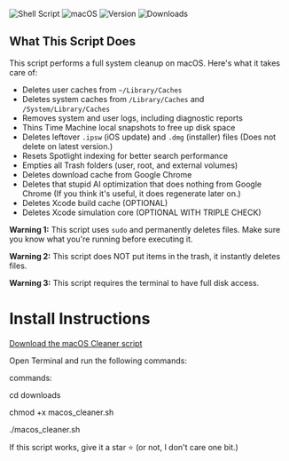 ![Shell Script](https://img.shields.io/badge/script-bash-brightgreen)
![macOS](https://img.shields.io/badge/platform-macOS-lightgrey)
![Version](https://img.shields.io/badge/version-v1.1.1-blue)
![Downloads](https://img.shields.io/github/downloads/ANGRYCONE/Simple-macOS-System-Data-Cleaner/total)



## What This Script Does

This script performs a full system cleanup on macOS. Here's what it takes care of:

- Deletes user caches from `~/Library/Caches`
- Deletes system caches from `/Library/Caches` and `/System/Library/Caches`
- Removes system and user logs, including diagnostic reports
- Thins Time Machine local snapshots to free up disk space
- Deletes leftover `.ipsw` (iOS update) and `.dmg` (installer) files (Does not delete on latest version.)
- Resets Spotlight indexing for better search performance
- Empties all Trash folders (user, root, and external volumes)
- Deletes download cache from Google Chrome
- Deletes that stupid AI optimization that does nothing from Google Chrome (If you think it's useful, it does regenerate later on.)
- Deletes Xcode build cache (OPTIONAL)
- Deletes Xcode simulation core (OPTIONAL WITH TRIPLE CHECK)

**Warning 1:** This script uses `sudo` and permanently deletes files. Make sure you know what you're running before executing it.


**Warning 2:** This script does NOT put items in the trash, it instantly deletes files.


**Warning 3:** This script requires the terminal to have full disk access.

# Install Instructions

[Download the macOS Cleaner script](https://github.com/ANGRYCONE/Simple-macOS-System-Data-Cleaner/releases/download/v1.5/macos_cleaner.sh)

Open Terminal and run the following commands:

commands:

cd downloads

chmod +x macos_cleaner.sh

./macos_cleaner.sh

If this script works, give it a star ⭐ (or not, I don't care one bit.)
